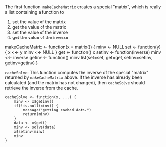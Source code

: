 ### 

The first function, `makeCacheMatrix` creates a special "matrix", which is
really a list containing a function to

1.  set the value of the matrix
2.  get the value of the matrix
3.  set the value of the inverse
4.  get the value of the inverse



   makeCacheMatrix <- function(x = matrix()) {
       minv <- NULL
       set <- function(y) {
           x <<- y
           minv <<- NULL
       }
       get <- function() x
       setinv <- function(inverse) minv <<- inverse
       getinv <- function() minv
       list(set=set, get=get, setinv=setinv, getinv=getinv)
   }

`cacheSolve`: This function computes the inverse of the special
"matrix" returned by `makeCacheMatrix` above. If the inverse has
already been calculated (and the matrix has not changed), then
`cacheSolve` should retrieve the inverse from the cache.

    cacheSolve <- function(x, ...) {
        minv <- x$getinv()
        if(!is.null(minv)) {
            message("getting cached data.")
            return(minv)
        }
        data <- x$get()
        minv <- solve(data)
        x$setinv(minv)
        minv
    }

### 
